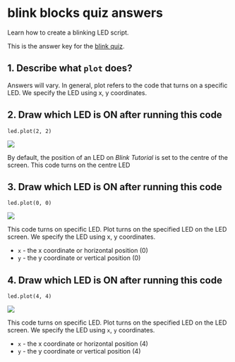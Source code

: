 # blink blocks quiz answers

Learn how to create a blinking LED script.

This is the answer key for the [blink quiz](/microbit/lessons/blink/quiz).

## 1. Describe what `plot` does?

Answers will vary. In general, plot refers to the code that turns on a specific LED. We specify the LED using x, y coordinates.

## 2. Draw which LED is ON after running this code

```blocks
led.plot(2, 2)

```

![](/static/mb/lessons/blink-0.png)

By default, the position of an LED on *Blink Tutorial* is set to the centre of the screen. This code turns on the centre LED

## 3. Draw which LED is ON after running this code

```blocks
led.plot(0, 0)

```

![](/static/mb/lessons/blink-1.png)

This code turns on specific LED. Plot turns on the specified LED on the LED screen. We specify the LED using x, y coordinates.

* ``x`` - the x coordinate or horizontal position (0)
* ``y`` - the y coordinate or vertical position (0)

## 4. Draw which LED is ON after running this code

```blocks
led.plot(4, 4)

```

![](/static/mb/lessons/blink-2.png)

This code turns on specific LED. Plot turns on the specified LED on the LED screen. We specify the LED using ``x``, ``y`` coordinates.

* ``x`` - the x coordinate or horizontal position (4)
* ``y`` - the y coordinate or vertical position (4)

